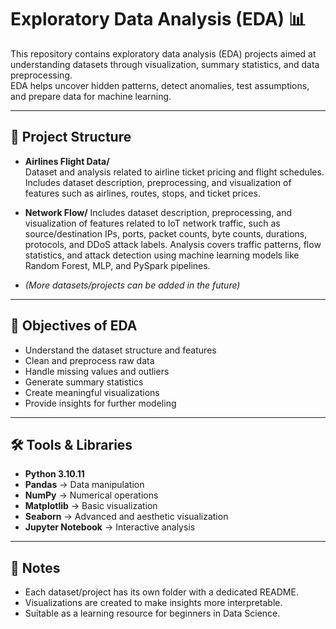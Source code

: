 # Exploratory Data Analysis (EDA) 📊

This repository contains exploratory data analysis (EDA) projects aimed at understanding datasets through visualization, summary statistics, and data preprocessing.  
EDA helps uncover hidden patterns, detect anomalies, test assumptions, and prepare data for machine learning.

---

## 📂 Project Structure

- **Airlines Flight Data/**  
  Dataset and analysis related to airline ticket pricing and flight schedules.  
  Includes dataset description, preprocessing, and visualization of features such as airlines, routes, stops, and ticket prices.

- **Network Flow/**
  Includes dataset description, preprocessing, and visualization of features related to IoT network traffic, such as source/destination IPs, ports, packet counts, byte counts, durations, protocols, and DDoS attack labels. Analysis covers traffic patterns, flow statistics, and attack detection using machine learning models like Random Forest, MLP, and PySpark pipelines.

- *(More datasets/projects can be added in the future)*

---

## 🚀 Objectives of EDA
- Understand the dataset structure and features  
- Clean and preprocess raw data  
- Handle missing values and outliers  
- Generate summary statistics  
- Create meaningful visualizations  
- Provide insights for further modeling  

---

## 🛠️ Tools & Libraries
- **Python 3.10.11**  
- **Pandas** → Data manipulation  
- **NumPy** → Numerical operations  
- **Matplotlib** → Basic visualization  
- **Seaborn** → Advanced and aesthetic visualization  
- **Jupyter Notebook** → Interactive analysis  

---

## 📌 Notes
- Each dataset/project has its own folder with a dedicated README.  
- Visualizations are created to make insights more interpretable.  
- Suitable as a learning resource for beginners in Data Science.  
